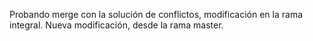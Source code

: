 Probando merge con la solución de conflictos, modificación en la rama integral.
Nueva modificación, desde la rama master.
